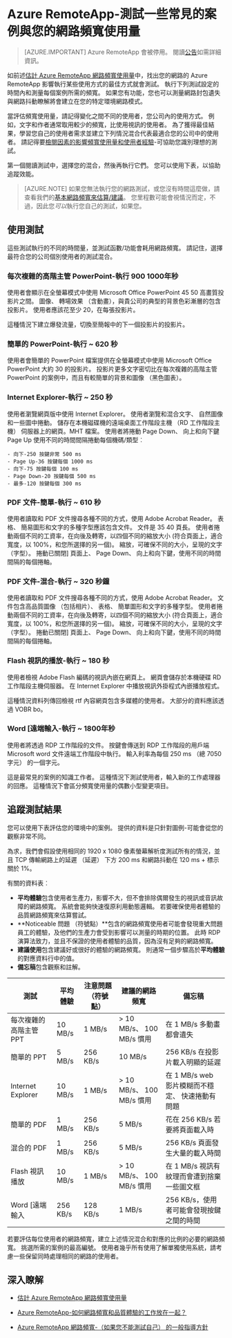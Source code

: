 <properties 
    pageTitle="Azure RemoteApp-測試一些常見的案例與您的網路頻寬使用量 |Microsoft Azure"
    description="瞭解如何將常見的使用案例可協助您找出您的網路頻寬需求的 Azure RemoteApp。"
    services="remoteapp"
    documentationCenter="" 
    authors="lizap" 
    manager="mbaldwin" />

<tags 
    ms.service="remoteapp" 
    ms.workload="compute" 
    ms.tgt_pltfrm="na" 
    ms.devlang="na" 
    ms.topic="article" 
    ms.date="08/15/2016" 
    ms.author="elizapo" />
    
# <a name="azure-remoteapp---testing-your-network-bandwidth-usage-with-some-common-scenarios"></a>Azure RemoteApp-測試一些常見的案例與您的網路頻寬使用量

> [AZURE.IMPORTANT]
> Azure RemoteApp 會被停用。 閱讀[公告](https://go.microsoft.com/fwlink/?linkid=821148)如需詳細資訊。

如前述[估計 Azure RemoteApp 網路頻寬使用量](remoteapp-bandwidth.md)中，找出您的網路的 Azure RemoteApp 影響執行某些使用方式的最佳方式就會測試。 執行下列測試設定的時間內和測量每個案例所需的頻寬。 如果您有功能，您也可以測量網路封包遺失與網路抖動瞭解將會建立在您的特定環境網路模式。

    
當評估頻寬使用量，請記得變化之間不同的使用者，您公司內的使用方式。 例如，文字和作者通常取用較少的頻寬，比使用視訊的使用者。 為了獲得最佳結果，學習您自己的使用者需求並建立下列情況混合代表最適合您的公司中的使用者。 請記得要[檢閱因素的影響頻寬使用量和使用者經驗](remoteapp-bandwidthexperience.md)-可協助您識別理想的測試。

第一個閱讀測試中，選擇您的混合，然後再執行它們。 您可以使用下表，以協助追蹤效能。

>[AZURE.NOTE] 如果您無法執行您的網路測試，或您沒有時間這麼做，請查看我們的[基本網路頻寬來估算/建議](remoteapp-bandwidthguidelines.md)。 您里程數可能會視情況而定，不過，因此您*可以*執行您自己的測試，如果您。


## <a name="the-usage-tests"></a>使用測試
這些測試執行的不同的時間量，並測試函數/功能會耗用網路頻寬。 請記住，選擇最符合您的公司個別使用者的測試混合。
 
### <a name="executivecomplex-powerpoint---run-for-900-1000-seconds"></a>每次複雜的高階主管 PowerPoint-執行 900 1000年秒

使用者會顯示在全螢幕模式中使用 Microsoft Office PowerPoint 45 50 高畫質投影片之間。 圖像、 轉場效果 （含動畫），與貴公司的典型的背景色彩漸層的包含投影片。 使用者應該花至少 20，在每張投影片。
    
這種情況下建立爆發流量，切換至簡報中的下一個投影片的投影片。
    
### <a name="simple-powerpoint---run-for-620-seconds"></a>簡單的 PowerPoint-執行 ~ 620 秒

使用者會簡單的 PowerPoint 檔案提供在全螢幕模式中使用 Microsoft Office PowerPoint 大約 30 的投影片。 投影片更多文字密切比在每次複雜的高階主管 PowerPoint 的案例中，而且有較簡單的背景和圖像 （黑色圖表）。 
    
### <a name="internet-explorer---run-for-250-seconds"></a>Internet Explorer-執行 ~ 250 秒

使用者瀏覽網頁版中使用 Internet Explorer。 使用者瀏覽和混合文字、 自然圖像和一些圖中捲動。 儲存在本機磁碟機的遠端桌面工作階段主機 （RD 工作階段主機） 伺服器上的網頁。MHT 檔案。 使用者將捲動 Page Down、 向上和向下鍵 Page Up 使用不同的時間間隔捲動每個機碼/類型︰
    
    - 向下-250 按鍵非常 500 ms
    - Page Up-36 按鍵每個 1000 ms
    - 向下-75 按鍵每個 100 ms
    - Page Down-20 按鍵每個 500 ms
    - 最多-120 按鍵每個 300 ms
    
### <a name="pdf-document---simple---run-for-610-seconds"></a>PDF 文件-簡單-執行 ~ 610 秒
使用者讀取和 PDF 文件搜尋各種不同的方式，使用 Adobe Acrobat Reader。 表格、 簡易圖形和文字的多種字型應該包含文件。 文件是 35 40 頁長。 使用者捲動兩個不同的工資率，在向後及轉寄，以四個不同的縮放大小 (符合頁面上，適合寬度，以 100%，和您所選擇的另一個)。 縮放，可確保不同的大小，呈現的文字 （字型）。 捲動已關閉] 頁面上、 Page Down、 向上和向下鍵，使用不同的時間間隔的每個捲軸。

### <a name="pdf-document---mixed---run-for-320-seconds"></a>PDF 文件-混合-執行 ~ 320 秒鐘
使用者讀取和 PDF 文件搜尋各種不同的方式，使用 Adobe Acrobat Reader。 文件包含高品質圖像 （包括相片）、 表格、 簡單圖形和文字的多種字型。 使用者捲動兩個不同的工資率，在向後及轉寄，以四個不同的縮放大小 (符合頁面上，適合寬度，以 100%，和您所選擇的另一個)。 縮放，可確保不同的大小，呈現的文字 （字型）。 捲動已關閉] 頁面上、 Page Down、 向上和向下鍵，使用不同的時間間隔的每個捲軸。

### <a name="flash-video-playback---run-for-180-seconds"></a>Flash 視訊的播放-執行 ~ 180 秒
使用者檢視 Adobe Flash 編碼的視訊內嵌在網頁上。 網頁會儲存於本機硬碟 RD 工作階段主機伺服器。 在 Internet Explorer 中播放視訊外掛程式內嵌播放程式。

這種情況資料列傳回檢視 rtf 內容網頁包含多媒體的使用者。 大部分的資料應該透過 VOBR bo。

### <a name="word-remote-typing---run-for-1800-seconds"></a>Word [遠端輸入-執行 ~ 1800年秒
使用者將透過 RDP 工作階段的文件。 按鍵會傳送到 RDP 工作階段的用戶端 Microsoft word 文件遠端工作階段中執行。 輸入利率為每個 250 ms （總 7050 字元） 的一個字元。 

這是最常見的案例的知識工作者。 這種情況下測試使用者，輸入新的工作處理器的回應。 這種情況下會區分頻寬使用量的偶數小型變更項目。

## <a name="tracking-the-test-results"></a>追蹤測試結果

您可以使用下表評估您的環境中的案例。 提供的資料是只針對圖例-可能會從您的觀察非常不同。 

為求，我們會假設使用相同的 1920 x 1080 像素螢幕解析度測試所有的情況，並且 TCP 傳輸網路上的延遲 （延遲） 下方 200 ms 和網路抖動在 120 ms + 標示關於 1%。

有關的資料表︰
- **平均體驗**包含使用者生產力，影響不大，但不會排除偶爾發生的視訊或音訊故障的網路頻寬。 系統會能夠快速復原利用動態邏輯。 若要確保使用者體驗的品質網路頻寬來估算嘗試。
 - **Noticeable 問題 （符號點）**包含的網路頻寬使用者可能會發現重大問題員工的體驗，及他們的生產力會受到影響可以測量的時期的位置。 此時 RDP 演算法致力，並且不保證的使用者體驗的品質，因為沒有足夠的網路頻寬。
 - **建議使用**包含建議好或很好的體驗的網路頻寬。 則通常一個步驟高於**平均體驗**的對應資料行中的值。
 - **備忘稿**包含觀察和註解。
 
| 測試                  | 平均體驗 | 注意問題 （符號點） | 建議的網路頻寬 | 備忘稿                                                              |
|-----------------------|--------------------|---------------------------------|-------------------------------|--------------------------------------------------------------------|
| 每次複雜的高階主管 PPT | 10 MB/s             | 1 MB/s                           | > 10 MB/s、 100 MB/s 慣用    | 在 1 MB/s 多動畫都會遺失                                   |
| 簡單的 PPT            | 5 MB/s              | 256 KB/s                         | 10 MB/s                        | 256 KB/s 在投影片載入明顯的延遲                   |
| Internet Explorer     | 10 MB/s             | 1 MB/s                           | > 10 MB/s、 100 MB/s 慣用    | 在 1 MB/s web 影片模糊而不穩定、 快速捲動有問題 |
| 簡單的 PDF            | 1 MB/s              | 256 KB/s                         | 5 MB/s                         | 花在 256 KB/s 若要將頁面載入時                       |
| 混合的 PDF             | 1 MB/s             | 256 KB/s                         | 5 MB/s                         | 256 KB/s 頁面發生大量的載入時間    |
| Flash 視訊播放  | 10 MB/s             | 1 MB/s                           | > 10 MB/s、 100 MB/s 慣用    | 在 1 MB/s 視訊有紋理而會遭到捨棄一些圖文框           |
| Word [遠端輸入    | 256 KB/s            | 128 KB/s                         | 1 MB/s                         | 256 KB/s，使用者可能會發現按鍵之間的時間             |

若要評估每位使用者的網路頻寬，建立上述情況混合和對應的比例的必要的網路頻寬。 挑選所需的案例的最高編號。 使用者幾乎所有使用了解單獨使用系統，請考慮一些保留同時處理相同的網路的使用者。
     
## <a name="learn-more"></a>深入瞭解
- [估計 Azure RemoteApp 網路頻寬使用量](remoteapp-bandwidth.md)

- [Azure RemoteApp-如何網路頻寬和品質體驗的工作放在一起？](remoteapp-bandwidthexperience.md)

- [Azure RemoteApp 網路頻寬-（如果您不能測試自己） 的一般指導方針](remoteapp-bandwidthguidelines.md)